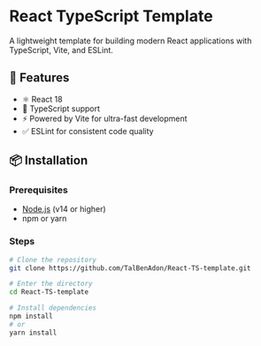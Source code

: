 # React TypeScript Template

A lightweight template for building modern React applications with TypeScript, Vite, and ESLint.

## 🚀 Features

- ⚛️ React 18
- 🔷 TypeScript support
- ⚡ Powered by Vite for ultra-fast development
- ✅ ESLint for consistent code quality

## 📦 Installation

### Prerequisites

- [Node.js](https://nodejs.org/) (v14 or higher)
- npm or yarn

### Steps

```bash
# Clone the repository
git clone https://github.com/TalBenAdon/React-TS-template.git

# Enter the directory
cd React-TS-template

# Install dependencies
npm install
# or
yarn install

